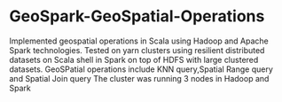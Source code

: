 # GeoSpark-GeoSpatial-Operations

Implemented geospatial operations in Scala using Hadoop and Apache Spark technologies.
Tested on yarn clusters using resilient distributed datasets on Scala shell in Spark on top of HDFS with large clustered datasets.
GeoSPatial operations include KNN query,Spatial Range query and Spatial Join query
The cluster was running 3 nodes in Hadoop and Spark
